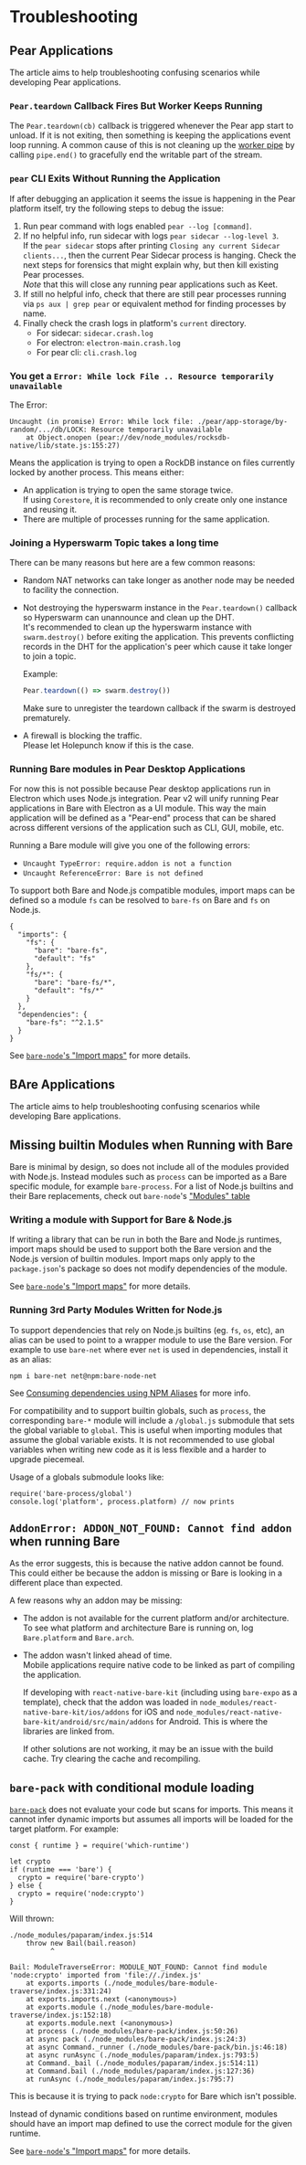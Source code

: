 # Troubleshooting 

## Pear Applications

The article aims to help troubleshooting confusing scenarios while developing Pear applications.

### `Pear.teardown` Callback Fires But Worker Keeps Running

The `Pear.teardown(cb)` callback is triggered whenever the Pear app start to unload. If it is not exiting, then something is keeping the applications event loop running. A common cause of this is not cleaning up the [worker pipe](./api.md#const-pipe-pear.worker.pipe) by calling `pipe.end()` to gracefully end the writable part of the stream.

### `pear` CLI Exits Without Running the Application

If after debugging an application it seems the issue is happening in the Pear platform itself, try the following steps to debug the issue:

1. Run pear command with logs enabled `pear --log [command]`.
2. If no helpful info, run sidecar with logs `pear sidecar --log-level 3`.  
   If the `pear sidecar` stops after printing `Closing any current Sidecar clients...`, then the current Pear Sidecar process is hanging. Check the next steps for forensics that might explain why, but then kill existing Pear processes.  
   _Note_ that this will close any running pear applications such as Keet.
3. If still no helpful info, check that there are still pear processes running via `ps aux | grep pear` or equivalent method for finding processes by name.
4. Finally check the crash logs in platform's `current` directory.
   - For sidecar: `sidecar.crash.log`
   - For electron: `electron-main.crash.log`
   - For pear cli: `cli.crash.log`

### You get a `Error: While lock File .. Resource temporarily unavailable`

The Error:
```
Uncaught (in promise) Error: While lock file: ./pear/app-storage/by-random/.../db/LOCK: Resource temporarily unavailable
    at Object.onopen (pear://dev/node_modules/rocksdb-native/lib/state.js:155:27)
```

Means the application is trying to open a RockDB instance on files currently
locked by another process. This means either:

- An application is trying to open the same storage twice.  
  If using `Corestore`, it is recommended to only create only one instance and
  reusing it.
- There are multiple of processes running for the same application.

### Joining a Hyperswarm Topic takes a long time

There can be many reasons but here are a few common reasons:

- Random NAT networks can take longer as another node may be needed to facility the connection.
- Not destroying the hyperswarm instance in the `Pear.teardown()` callback so
  Hyperswarm can unannounce and clean up the DHT.  
  It's recommended to clean up the hyperswarm instance with `swarm.destroy()` before exiting the application. This prevents conflicting records in the DHT for the application's peer which cause it take longer to join a topic.  

  Example:
  ```js
  Pear.teardown(() => swarm.destroy())
  ```

  Make sure to unregister the teardown callback if the swarm is destroyed
  prematurely.

- A firewall is blocking the traffic.  
  Please let Holepunch know if this is the case.

### Running Bare modules in Pear Desktop Applications

For now this is not possible because Pear desktop applications run in Electron which uses Node.js integration. Pear v2 will unify running Pear applications in Bare with Electron as a UI module. This way the main application will be defined as a "Pear-end" process that can be shared across different versions of the application such as CLI, GUI, mobile, etc.

Running a Bare module will give you one of the following errors:

- `Uncaught TypeError: require.addon is not a function`
- `Uncaught ReferenceError: Bare is not defined`

To support both Bare and Node.js compatible modules, import maps can be defined
so a module `fs` can be resolved to `bare-fs` on Bare and `fs` on Node.js.

```
{
  "imports": {
    "fs": {
      "bare": "bare-fs",
      "default": "fs"
    },
    "fs/*": {
      "bare": "bare-fs/*",
      "default": "fs/*"
    }
  },
  "dependencies": {
    "bare-fs": "^2.1.5"
  }
}
```

See [`bare-node`'s "Import maps"](https://github.com/holepunchto/bare-node?tab=readme-ov-file#import-maps) for more details.

## BAre Applications
 
The article aims to help troubleshooting confusing scenarios while developing Bare applications.

## Missing builtin Modules when Running with Bare

Bare is minimal by design, so does not include all of the modules provided with Node.js. Instead modules such as `process` can be imported as a Bare specific module, for example `bare-process`. For a list of Node.js builtins and their Bare replacements, check out `bare-node`'s ["Modules" table](https://github.com/holepunchto/bare-node?tab=readme-ov-file#modules)

### Writing a module with Support for Bare & Node.js

If writing a library that can be run in both the Bare and Node.js runtimes, import maps should be used to support both the Bare version and the Node.js version of builtin modules. Import maps only apply to the `package.json`'s package so does not modify dependencies of the module.

See [`bare-node`'s "Import maps"](https://github.com/holepunchto/bare-node?tab=readme-ov-file#import-maps) for more details.

### Running 3rd Party Modules Written for Node.js

To support dependencies that rely on Node.js builtins (eg. `fs`, `os`, etc), an alias can be used to point to a wrapper module to use the Bare version. For example to use `bare-net` where ever `net` is used in dependencies, install it as an alias:

```
npm i bare-net net@npm:bare-node-net
```

See [Consuming dependencies using NPM Aliases](./nodejs-compatibility-with-bare.md#consuming-dependencies-using-npm-aliases) for more info.

For compatibility and to support builtin globals, such as `process`, the corresponding `bare-*` module will include a `/global.js` submodule that sets the global variable to `global`. This is useful when importing modules that assume the global variable exists. It is not recommended to use global variables when writing new code as it is less flexible and a harder to upgrade piecemeal.

Usage of a globals submodule looks like:

```
require('bare-process/global')
console.log('platform', process.platform) // now prints
```

## `AddonError: ADDON_NOT_FOUND: Cannot find addon` when running Bare

As the error suggests, this is because the native addon cannot be found. This could either be because the addon is missing or Bare is looking in a different place than expected.

A few reasons why an addon may be missing:

- The addon is not available for the current platform and/or architecture.  
  To see what platform and architecture Bare is running on, log `Bare.platform` and `Bare.arch`.
- The addon wasn't linked ahead of time.  
  Mobile applications require native code to be linked as part of compiling the application.

  If developing with `react-native-bare-kit` (including using `bare-expo` as a template), check that the addon was loaded in `node_modules/react-native-bare-kit/ios/addons` for iOS and `node_modules/react-native-bare-kit/android/src/main/addons` for Android. This is where the libraries are linked from.

  If other solutions are not working, it may be an issue with the build cache. Try clearing the cache and recompiling.

## `bare-pack` with conditional module loading

[`bare-pack`](https://github.com/holepunchto/bare-pack) does not evaluate your code but scans for imports. This means it cannot infer dynamic imports but assumes all imports will be loaded for the target platform. For example:

```
const { runtime } = require('which-runtime')

let crypto
if (runtime === 'bare') {
  crypto = require('bare-crypto')
} else {
  crypto = require('node:crypto')
}
```

Will thrown:

```
./node_modules/paparam/index.js:514
    throw new Bail(bail.reason)
          ^

Bail: ModuleTraverseError: MODULE_NOT_FOUND: Cannot find module 'node:crypto' imported from 'file://./index.js'
    at exports.imports (./node_modules/bare-module-traverse/index.js:331:24)
    at exports.imports.next (<anonymous>)
    at exports.module (./node_modules/bare-module-traverse/index.js:152:18)
    at exports.module.next (<anonymous>)
    at process (./node_modules/bare-pack/index.js:50:26)
    at async pack (./node_modules/bare-pack/index.js:24:3)
    at async Command._runner (./node_modules/bare-pack/bin.js:46:18)
    at async runAsync (./node_modules/paparam/index.js:793:5)
    at Command._bail (./node_modules/paparam/index.js:514:11)
    at Command.bail (./node_modules/paparam/index.js:127:36)
    at runAsync (./node_modules/paparam/index.js:795:7)
```

This is because it is trying to pack `node:crypto` for Bare which isn't possible.

Instead of dynamic conditions based on runtime environment, modules should have an import map defined to use the correct module for the given runtime.

See [`bare-node`'s "Import maps"](https://github.com/holepunchto/bare-node?tab=readme-ov-file#import-maps) for more details.
